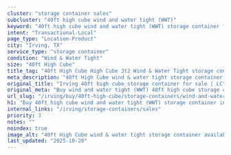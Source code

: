 ```yaml
---
cluster: "storage container sales"
subcluster: "40ft high cube wind and water tight (WWT)"
keyword: "40ft high cube wind and water tight (WWT) storage container for sale Irving, TX"
intent: "Transactional-Local"
page_type: "Location-Product"
city: "Irving, TX"
service_type: "storage container"
condition: "Wind & Water Tight"
size: "40ft High Cube"
title_tag: "40ft High Cube High Cube 3t2 Wind & Water Tight storage container Sales in Irving | LC Container"
meta_description: "40ft High Cube wind & water tight storage container sales in Irving. High cube containers with extra height. Fast delivery, competitive pricing. Serving storage containers area. Quote ID: FWD. Call (214) 524-4168 for your free quote today."
original_title: "Irving 40ft high cube storage container for sale | LC"
original_meta: "Buy wind and water tight (WWT) 40ft high cube storage container sale with local delivery in Irving, TX. LC Container — local Since 2003. Request a fast quote today."
url_slug: "/irving/buy/40ft-high-cube/storage-containers/wind-and-water-tight-wwt"
h1: "Buy 40ft high cube wind and water tight (WWT) storage container in Irving"
internal_links: "/irving/storage-containers/sales"
priority: 3
notes: ""
noindex: true
image_alt: "40ft High Cube wind & water tight storage container available for delivery in Irving"
last_updated: "2025-10-20"
---
```


<!-- TODO: Add unique city/inventory copy, images, and internal links here. -->
